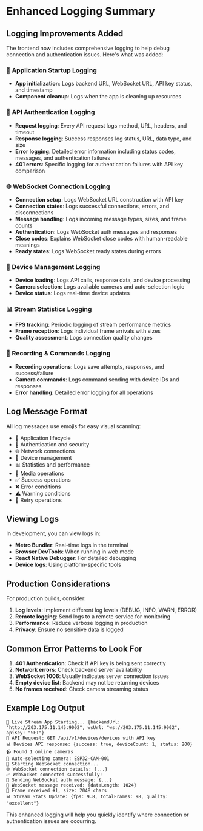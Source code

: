 # Enhanced Logging Summary

## Logging Improvements Added

The frontend now includes comprehensive logging to help debug connection and authentication issues. Here's what was added:

### 🚀 Application Startup Logging
- **App initialization**: Logs backend URL, WebSocket URL, API key status, and timestamp
- **Component cleanup**: Logs when the app is cleaning up resources

### 🔐 API Authentication Logging
- **Request logging**: Every API request logs method, URL, headers, and timeout
- **Response logging**: Success responses log status, URL, data type, and size
- **Error logging**: Detailed error information including status codes, messages, and authentication failures
- **401 errors**: Specific logging for authentication failures with API key comparison

### 🌐 WebSocket Connection Logging
- **Connection setup**: Logs WebSocket URL construction with API key
- **Connection states**: Logs successful connections, errors, and disconnections
- **Message handling**: Logs incoming message types, sizes, and frame counts
- **Authentication**: Logs WebSocket auth messages and responses
- **Close codes**: Explains WebSocket close codes with human-readable meanings
- **Ready states**: Logs WebSocket ready states during errors

### 📱 Device Management Logging
- **Device loading**: Logs API calls, response data, and device processing
- **Camera selection**: Logs available cameras and auto-selection logic
- **Device status**: Logs real-time device updates

### 📊 Stream Statistics Logging
- **FPS tracking**: Periodic logging of stream performance metrics
- **Frame reception**: Logs individual frame arrivals with sizes
- **Quality assessment**: Logs connection quality changes

### 🎥 Recording & Commands Logging
- **Recording operations**: Logs save attempts, responses, and success/failure
- **Camera commands**: Logs command sending with device IDs and responses
- **Error handling**: Detailed error logging for all operations

## Log Message Format

All log messages use emojis for easy visual scanning:
- 🚀 Application lifecycle
- 🔐 Authentication and security
- 🌐 Network connections
- 📱 Device management
- 📊 Statistics and performance
- 🎥 Media operations
- ✅ Success operations
- ❌ Error conditions
- ⚠️ Warning conditions
- 🔄 Retry operations

## Viewing Logs

In development, you can view logs in:
- **Metro Bundler**: Real-time logs in the terminal
- **Browser DevTools**: When running in web mode
- **React Native Debugger**: For detailed debugging
- **Device logs**: Using platform-specific tools

## Production Considerations

For production builds, consider:
1. **Log levels**: Implement different log levels (DEBUG, INFO, WARN, ERROR)
2. **Remote logging**: Send logs to a remote service for monitoring
3. **Performance**: Reduce verbose logging in production
4. **Privacy**: Ensure no sensitive data is logged

## Common Error Patterns to Look For

1. **401 Authentication**: Check if API key is being sent correctly
2. **Network errors**: Check backend server availability
3. **WebSocket 1006**: Usually indicates server connection issues
4. **Empty device list**: Backend may not be returning devices
5. **No frames received**: Check camera streaming status

## Example Log Output

```
🚀 Live Stream App Starting... {backendUrl: "http://203.175.11.145:9002", wsUrl: "ws://203.175.11.145:9002", apiKey: "SET"}
🔐 API Request: GET /api/v1/devices/devices with API key
📊 Devices API response: {success: true, deviceCount: 1, status: 200}
📹 Found 1 online cameras
🎯 Auto-selecting camera: ESP32-CAM-001
🔌 Starting WebSocket connection...
🌐 WebSocket connection details: {...}
✅ WebSocket connected successfully!
🔐 Sending WebSocket auth message: {...}
📨 WebSocket message received: {dataLength: 1024}
🎥 Frame received #1, size: 2048 chars
📊 Stream Stats Update: {fps: 9.8, totalFrames: 98, quality: "excellent"}
```

This enhanced logging will help you quickly identify where connection or authentication issues are occurring.
